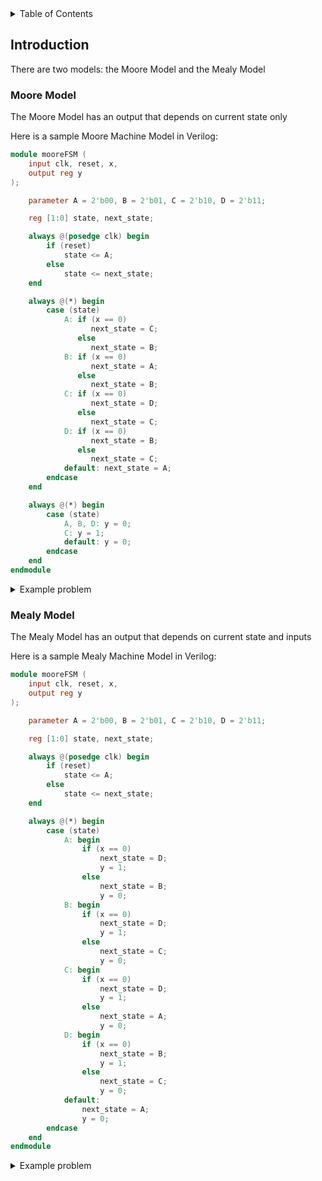 <details>
<summary>Table of Contents</summary>
<ol>
  <li>
    <a href='#introduction'>Introduction</a>
  </li>
  <li>
    <a href='#state-register'>State Register</a>
  </li>
</ol>
</details>

## Introduction
There are two models: the Moore Model and the Mealy Model

### Moore Model
The Moore Model has an output that depends on current state only

Here is a sample Moore Machine Model in Verilog:

```verilog
module mooreFSM (
    input clk, reset, x,
    output reg y
);

    parameter A = 2'b00, B = 2'b01, C = 2'b10, D = 2'b11;

    reg [1:0] state, next_state;

    always @(posedge clk) begin
        if (reset)
            state <= A;
        else
            state <= next_state;
    end

    always @(*) begin
        case (state)
            A: if (x == 0)
                  next_state = C;
               else
                  next_state = B;
            B: if (x == 0)
                  next_state = A;
               else
                  next_state = B;
            C: if (x == 0)
                  next_state = D;
               else
                  next_state = C;
            D: if (x == 0)
                  next_state = B;
               else
                  next_state = C;
            default: next_state = A;
        endcase
    end

    always @(*) begin
        case (state)
            A, B, D: y = 0;
            C: y = 1;
            default: y = 0;
        endcase
    end
endmodule         
```

<details>
    <summary>Example problem</summary>

<img src="Images/Example Problems/Problem 1.png" alt="Problem 1">
<ul>  
  <details>
    <summary>Solution</summary>

<table border="1" cellpadding="5">
  <tr>
    <th>Current State</th>
    <th>Next State (x = 0)</th>
    <th>Next State (x = 1)</th>
    <th>Output (λ(state))</th>
  </tr>

  <tr>
    <td>A</td>
    <td>A</td>
    <td>B</td>
    <td>0</td>
  </tr>

  <tr>
    <td>B</td>
    <td>A</td>
    <td>C</td>
    <td>0</td>
  </tr>

  <tr>
    <td>C</td>
    <td>A</td>
    <td>D</td>
    <td>0</td>
  </tr>

  <tr>
    <td>D</td>
    <td>A</td>
    <td>D</td>
    <td>1</td>
  </tr>
</table>
</details> 
</ul>  
</details>

### Mealy Model
The Mealy Model has an output that depends on current state and inputs

Here is a sample Mealy Machine Model in Verilog:

```verilog
module mooreFSM (
    input clk, reset, x,
    output reg y
);

    parameter A = 2'b00, B = 2'b01, C = 2'b10, D = 2'b11;

    reg [1:0] state, next_state;

    always @(posedge clk) begin
        if (reset)
            state <= A;
        else
            state <= next_state;
    end

    always @(*) begin
        case (state)
            A: begin
                if (x == 0)
                    next_state = D;
                    y = 1;
                else
                    next_state = B;
                    y = 0;
            B: begin
                if (x == 0)
                    next_state = D;
                    y = 1;
                else
                    next_state = C;
                    y = 0;
            C: begin
                if (x == 0)
                    next_state = D;
                    y = 1;
                else
                    next_state = A;
                    y = 0;
            D: begin
                if (x == 0)
                    next_state = B;
                    y = 1;
                else
                    next_state = C;
                    y = 0;
            default:
                next_state = A;
                y = 0;
        endcase
    end
endmodule         
```

<details>
    <summary>Example problem</summary>

<img src="Images/Example Problems/Problem 2.png" alt="Problem 2">
<ul>  
  <details>
    <summary>Solution</summary>

<table border="1" cellpadding="5">
  <tr>
    <th>Current State</th>
    <th>Next State (x = 0)</th>
    <th>Next State (x = 1)</th>
    <th>Output (λ(state) (x = 0))</th>
    <th>Output (λ(state) (x = 1))</th>
  </tr>

  <tr>
    <td>A</td>
    <td>A</td>
    <td>B</td>
    <td>0</td>
    <td>0</td>
  </tr>

  <tr>
    <td>B</td>
    <td>A</td>
    <td>C</td>
    <td>0</td>
    <td>0</td>
  </tr>

  <tr>
    <td>C</td>
    <td>A</td>
    <td>C</td>
    <td>0</td>
    <td>1</td>
  </tr>
</table>
</details> 
</ul>  
</details>